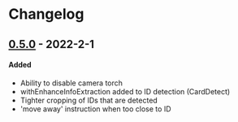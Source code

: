 # Changelog

## [0.5.0](https://github.com/vouched/vouched-android/compare/v0.4.8...v0.5.0) - 2022-2-1

#### Added
- Ability to disable camera torch
- withEnhanceInfoExtraction added to ID detection (CardDetect)
- Tighter cropping of IDs that are detected
- 'move away' instruction when too close to ID
